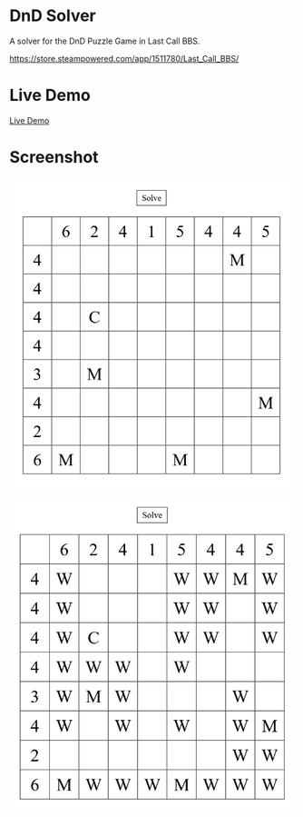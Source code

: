 # DnD Solver

A solver for the DnD Puzzle Game in Last Call BBS.

https://store.steampowered.com/app/1511780/Last_Call_BBS/

# Live Demo

[Live Demo](https://solver.rhayes.art/)

# Screenshot

![](./input.png)

![](./output.png)
